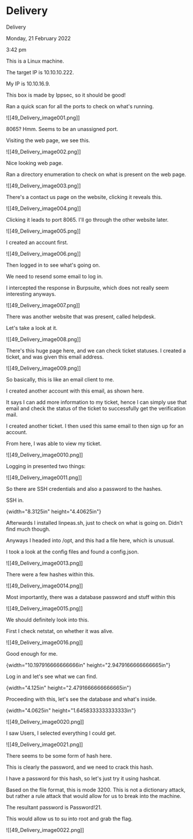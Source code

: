 # Delivery

Delivery

Monday, 21 February 2022

3:42 pm

This is a Linux machine.

The target IP is 10.10.10.222.

My IP is 10.10.16.9.

&#x20;

This box is made by Ippsec, so it should be good!

&#x20;

Ran a quick scan for all the ports to check on what's running.

!\[\[49\_Delivery\_image001.png]]

&#x20;

8065? Hmm. Seems to be an unassigned port.

&#x20;

Visiting the web page, we see this.

!\[\[49\_Delivery\_image002.png]]

&#x20;

Nice looking web page.

Ran a directory enumeration to check on what is present on the web page.

&#x20;

!\[\[49\_Delivery\_image003.png]]

There's a contact us page on the website, clicking it reveals this.

&#x20;

!\[\[49\_Delivery\_image004.png]]

&#x20;

Clicking it leads to port 8065. I'll go through the other website later.

&#x20;

!\[\[49\_Delivery\_image005.png]]

I created an account first.

!\[\[49\_Delivery\_image006.png]]

Then logged in to see what's going on.

We need to resend some email to log in.

&#x20;

I intercepted the response in Burpsuite, which does not really seem interesting anyways.

&#x20;

!\[\[49\_Delivery\_image007.png]]

There was another website that was present, called helpdesk.

&#x20;

Let's take a look at it.

!\[\[49\_Delivery\_image008.png]]

&#x20;

There's this huge page here, and we can check ticket statuses. I created a ticket, and was given this email address.

!\[\[49\_Delivery\_image009.png]]

So basically, this is like an email client to me.

I created another account with this email, as shown here.

&#x20;

It says I can add more information to my ticket, hence I can simply use that email and check the status of the ticket to successfully get the verification mail.

&#x20;

I created another ticket. I then used this same email to then sign up for an account.

&#x20;

From here, I was able to view my ticket.

!\[\[49\_Delivery\_image0010.png]]

&#x20;

Logging in presented two things:

!\[\[49\_Delivery\_image0011.png]]

&#x20;

So there are SSH credentials and also a password to the hashes.

SSH in.

{width="8.3125in" height="4.40625in"}

Afterwards I installed linpeas.sh, just to check on what is going on. Didn't find much though.

Anyways I headed into /opt, and this had a file here, which is unusual.

&#x20;

I took a look at the config files and found a config.json.

!\[\[49\_Delivery\_image0013.png]]

&#x20;

There were a few hashes within this.

&#x20;

!\[\[49\_Delivery\_image0014.png]]

&#x20;

Most importantly, there was a database password and stuff within this

&#x20;

!\[\[49\_Delivery\_image0015.png]]

We should definitely look into this.

First I check netstat, on whether it was alive.

&#x20;

!\[\[49\_Delivery\_image0016.png]]

&#x20;

Good enough for me.

{width="10.197916666666666in" height="2.9479166666666665in"}

&#x20;

Log in and let's see what we can find.

{width="4.125in" height="2.4791666666666665in"}

&#x20;

Proceeding with this, let's see the database and what's inside.

&#x20;

{width="4.0625in" height="1.6458333333333333in"}

&#x20;

!\[\[49\_Delivery\_image0020.png]]

&#x20;

I saw Users, I selected everything I could get.

!\[\[49\_Delivery\_image0021.png]]

&#x20;

There seems to be some form of hash here.

This is clearly the password, and we need to crack this hash.

&#x20;

I have a password for this hash, so let's just try it using hashcat.

Based on the file format, this is mode 3200. This is not a dictionary attack, but rather a rule attack that would allow for us to break into the machine.

The resultant password is Password!21.

&#x20;

This would allow us to su into root and grab the flag.

!\[\[49\_Delivery\_image0022.png]]

&#x20;
